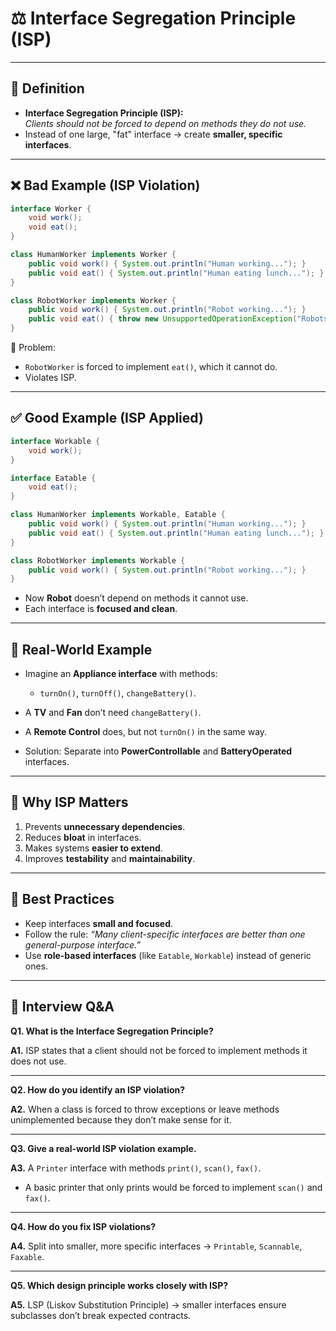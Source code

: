 
# ⚖️ Interface Segregation Principle (ISP)

---

## 📖 Definition
- **Interface Segregation Principle (ISP):**  
  *Clients should not be forced to depend on methods they do not use.*  
- Instead of one large, "fat" interface → create **smaller, specific interfaces**.  

---

## ❌ Bad Example (ISP Violation)
```java
interface Worker {
    void work();
    void eat();
}

class HumanWorker implements Worker {
    public void work() { System.out.println("Human working..."); }
    public void eat() { System.out.println("Human eating lunch..."); }
}

class RobotWorker implements Worker {
    public void work() { System.out.println("Robot working..."); }
    public void eat() { throw new UnsupportedOperationException("Robots don’t eat!"); }
}
````

🚩 Problem:

* `RobotWorker` is forced to implement `eat()`, which it cannot do.
* Violates ISP.

---

## ✅ Good Example (ISP Applied)

```java
interface Workable {
    void work();
}

interface Eatable {
    void eat();
}

class HumanWorker implements Workable, Eatable {
    public void work() { System.out.println("Human working..."); }
    public void eat() { System.out.println("Human eating lunch..."); }
}

class RobotWorker implements Workable {
    public void work() { System.out.println("Robot working..."); }
}
```

* Now **Robot** doesn’t depend on methods it cannot use.
* Each interface is **focused and clean**.

---

## 🎯 Real-World Example

* Imagine an **Appliance interface** with methods:

  * `turnOn()`, `turnOff()`, `changeBattery()`.
* A **TV** and **Fan** don’t need `changeBattery()`.
* A **Remote Control** does, but not `turnOn()` in the same way.
* Solution: Separate into **PowerControllable** and **BatteryOperated** interfaces.

---

## 📝 Why ISP Matters

1. Prevents **unnecessary dependencies**.
2. Reduces **bloat** in interfaces.
3. Makes systems **easier to extend**.
4. Improves **testability** and **maintainability**.

---

## 🎯 Best Practices

* Keep interfaces **small and focused**.
* Follow the rule: *“Many client-specific interfaces are better than one general-purpose interface.”*
* Use **role-based interfaces** (like `Eatable`, `Workable`) instead of generic ones.

---

## 🎯 Interview Q\&A

**Q1. What is the Interface Segregation Principle?**

**A1.** ISP states that a client should not be forced to implement methods it does not use.

---

**Q2. How do you identify an ISP violation?**

**A2.** When a class is forced to throw exceptions or leave methods unimplemented because they don’t make sense for it.

---

**Q3. Give a real-world ISP violation example.**

**A3.** A `Printer` interface with methods `print()`, `scan()`, `fax()`.

* A basic printer that only prints would be forced to implement `scan()` and `fax()`.

---

**Q4. How do you fix ISP violations?**

**A4.** Split into smaller, more specific interfaces → `Printable`, `Scannable`, `Faxable`.

---

**Q5. Which design principle works closely with ISP?**

**A5.** LSP (Liskov Substitution Principle) → smaller interfaces ensure subclasses don’t break expected contracts.


```
